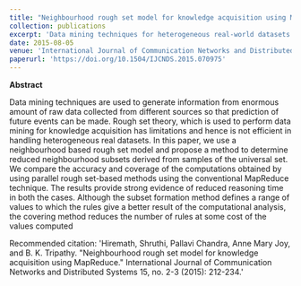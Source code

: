```yaml
---
title: "Neighbourhood rough set model for knowledge acquisition using MapReduce"
collection: publications
excerpt: 'Data mining techniques for heterogeneous real-world datasets.'
date: 2015-08-05
venue: 'International Journal of Communication Networks and Distributed Systems'
paperurl: 'https://doi.org/10.1504/IJCNDS.2015.070975'
---
```


**Abstract** 

Data mining techniques are used to generate information from enormous amount of raw data collected from different sources so that prediction of future events can be made. Rough set theory, which is used to perform data mining for knowledge acquisition has limitations and hence is not efficient in handling heterogeneous real datasets. In this paper, we use a neighbourhood based rough set model and propose a method to determine reduced neighbourhood subsets derived from samples of the universal set. We compare the accuracy and coverage of the computations obtained by using parallel rough set-based methods using the conventional MapReduce technique. The results provide strong evidence of reduced reasoning time in both the cases. Although the subset formation method defines a range of values to which the rules give a better result of the computational analysis, the covering method reduces the number of rules at some cost of the values computed

Recommended citation: 'Hiremath, Shruthi, Pallavi Chandra, Anne Mary Joy, and B. K. Tripathy. "Neighbourhood rough set model for knowledge acquisition using MapReduce." International Journal of Communication Networks and Distributed Systems 15, no. 2-3 (2015): 212-234.'

